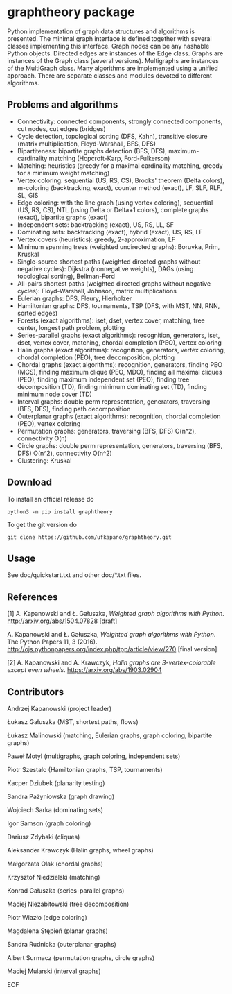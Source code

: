 # graphtheory package

Python implementation of graph data structures and algorithms is presented. 
The minimal graph interface is defined together with several 
classes implementing this interface. 
Graph nodes can be any hashable Python objects. 
Directed edges are instances of the Edge class. 
Graphs are instances of the Graph class (several versions).
Multigraphs are instances of the MultiGraph class.
Many algorithms are implemented using a unified approach. 
There are separate classes and modules devoted to different algorithms.

## Problems and algorithms

* Connectivity: connected components, strongly connected components,
cut nodes, cut edges (bridges)
* Cycle detection, topological sorting (DFS, Kahn), 
transitive closure (matrix multiplication, Floyd-Warshall, BFS, DFS)
* Bipartiteness: bipartite graphs detection (BFS, DFS), 
maximum-cardinality matching (Hopcroft-Karp, Ford-Fulkerson)
* Matching: heuristics (greedy for a maximal cardinality matching,
greedy for a minimum weight matching)
* Vertex coloring: sequential (US, RS, CS),
Brooks' theorem (Delta colors),
m-coloring (backtracking, exact),
counter method (exact),
LF, SLF, RLF, SL, GIS
* Edge coloring: with the line graph (using vertex coloring), 
sequential (US, RS, CS), 
NTL (using Delta or Delta+1 colors),
complete graphs (exact),
bipartite graphs (exact)
* Independent sets: backtracking (exact), US, RS, LL, SF
* Dominating sets: backtracking (exact), hybrid (exact), US, RS, LF
* Vertex covers (heuristics): greedy, 2-approximation, LF
* Minimum spanning trees (weighted undirected graphs): 
Boruvka, Prim, Kruskal
* Single-source shortest paths (weighted directed graphs without negative cycles): 
Dijkstra (nonnegative weights), DAGs (using topological sorting), 
Bellman-Ford
* All-pairs shortest paths (weighted directed graphs without negative cycles): 
Floyd-Warshall, Johnson, matrix multiplications
* Eulerian graphs: DFS, Fleury, Hierholzer
* Hamiltonian graphs: DFS, tournaments, 
TSP (DFS, with MST, NN, RNN, sorted edges)
* Forests (exact algorithms): iset, dset, vertex cover, matching, 
tree center, longest path problem, plotting
* Series-parallel graphs (exact algorithms): recognition, generators,
iset, dset, vertex cover, matching, 
chordal completion (PEO), vertex coloring
* Halin graphs (exact algorithms): recognition, generators, vertex coloring,
chordal completion (PEO), tree decomposition, plotting
* Chordal graphs (exact algorithms): recognition, generators, 
finding PEO (MCS), 
finding maximum clique (PEO, MDO),
finding all maximal cliques (PEO),
finding maximum independent set (PEO),
finding tree decomposition (TD),
finding minimum dominating set (TD),
finding minimum node cover (TD)
* Interval graphs: double perm representation, generators, 
traversing (BFS, DFS),
finding path decomposition
* Outerplanar graphs (exact algorithms): recognition, 
chordal completion (PEO), vertex coloring
* Permutation graphs: generators, 
traversing (BFS, DFS) O(n^2), 
connectivity O(n)
* Circle graphs: double perm representation, generators, 
traversing (BFS, DFS) O(n^2),
connectivity O(n^2)
* Clustering: Kruskal

## Download

To install an official release do

    python3 -m pip install graphtheory

To get the git version do

    git clone https://github.com/ufkapano/graphtheory.git

## Usage

See doc/quickstart.txt and other doc/*.txt files.

## References

[1] A. Kapanowski and Ł. Gałuszka, *Weighted graph algorithms with Python*. 
http://arxiv.org/abs/1504.07828 [draft]

A. Kapanowski and Ł. Gałuszka, *Weighted graph algorithms with Python*. 
The Python Papers 11, 3 (2016). 
http://ojs.pythonpapers.org/index.php/tpp/article/view/270 [final version]

[2] A. Kapanowski and A. Krawczyk, *Halin graphs are 3-vertex-colorable except even wheels*.
https://arxiv.org/abs/1903.02904

## Contributors

Andrzej Kapanowski (project leader)

Łukasz Gałuszka (MST, shortest paths, flows)

Łukasz Malinowski (matching, Eulerian graphs, graph coloring, bipartite graphs)

Paweł Motyl (multigraphs, graph coloring, independent sets)

Piotr Szestało (Hamiltonian graphs, TSP, tournaments)

Kacper Dziubek (planarity testing)

Sandra Pażyniowska (graph drawing)

Wojciech Sarka (dominating sets)

Igor Samson (graph coloring)

Dariusz Zdybski (cliques)

Aleksander Krawczyk (Halin graphs, wheel graphs)

Małgorzata Olak (chordal graphs)

Krzysztof Niedzielski (matching)

Konrad Gałuszka (series-parallel graphs)

Maciej Niezabitowski (tree decomposition)

Piotr Wlazło (edge coloring)

Magdalena Stępień (planar graphs)

Sandra Rudnicka (outerplanar graphs)

Albert Surmacz (permutation graphs, circle graphs)

Maciej Mularski (interval graphs)

EOF
